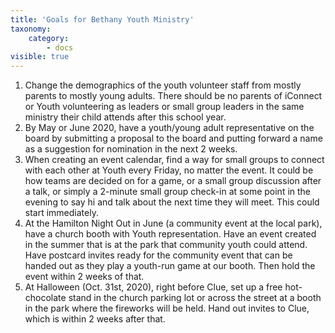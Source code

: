 ```yaml
---
title: 'Goals for Bethany Youth Ministry'
taxonomy:
    category:
        - docs
visible: true
---
```


1. Change the demographics of the youth volunteer staff from mostly parents to mostly young adults. There should be no parents of iConnect or Youth volunteering as leaders or small group leaders in the same ministry their child attends after this school year. 
2. By May or June 2020, have a youth/young adult representative on the board by submitting a proposal to the board and putting forward a name as a suggestion for nomination in the next 2 weeks. 
3. When creating an event calendar, find a way for small groups to connect with each other at Youth every Friday, no matter the event. It could be how teams are decided on for a game, or a small group discussion after a talk, or simply a 2-minute small group check-in at some point in the evening to say hi and talk about the next time they will meet. This could start immediately.
4. At the Hamilton Night Out in June (a community event at the local park), have a church booth with Youth representation. Have an event created in the summer that is at the park that community youth could attend. Have postcard invites ready for the community event that can be handed out as they play a youth-run game at our booth. Then hold the event within 2 weeks of that.
5. At Halloween (Oct. 31st, 2020), right before Clue, set up a free hot-chocolate stand in the church parking lot or across the street at a booth in the park where the fireworks will be held. Hand out invites to Clue, which is within 2 weeks after that. 